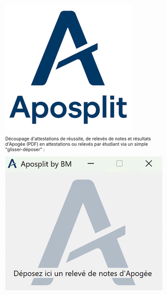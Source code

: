 ![logo](https://raw.githubusercontent.com/brahimmachkouri/aposplit/refs/heads/main/aposplit1.gif)

Découpage d'attestations de réussite, de relevés de notes et résultats d'Apogée (PDF) en attestations ou relevés par étudiant via un simple "glisser-déposer" :

![screenshot](https://raw.githubusercontent.com/brahimmachkouri/images/refs/heads/main/aposplit_screenshot.png)
